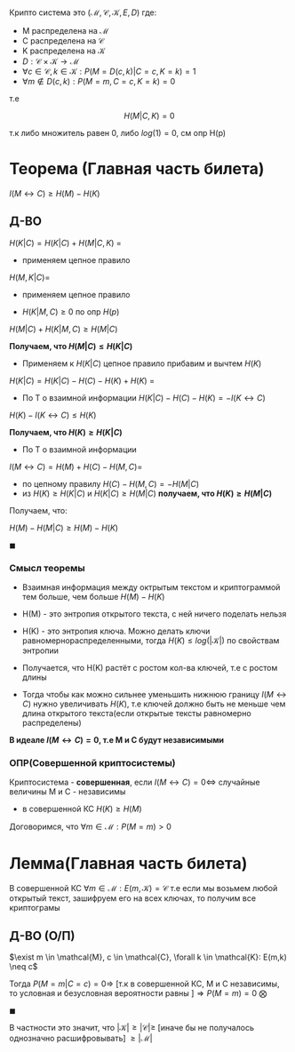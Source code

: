 Крипто система это $(\mathcal{M},\mathcal{C},\mathcal{K}, E, D)$
где:

* M распределена на $\mathcal{M}$ 
* C распределена на $\mathcal{C}$
* K распределена на $\mathcal{K}$
* $D: \mathcal{C} \times \mathcal{K} \rightarrow \mathcal{M}$
* $\forall c \in \mathcal{C}, k \in \mathcal{K}: P(M=D(c,k)| C=c, K=k) =1$ 
* $\forall m \notin D(c,k): P(M=m, C=c, K=k) = 0$ 


т.е 

$$H(M|C,K) = 0$$

т.к либо множитель равен 0, либо $log(1) = 0$, см опр H(p)

# Теорема (Главная часть билета)
$I(M\leftrightarrow C) \ge H(M) - H(K)$

## Д-ВО

$H(K|C) = H(K|C) + H(M|C,K)$ = 

* применяем цепное правило

$H(M, K|C)=$

* применяем цепное правило

* $H(K|M,C) \ge 0$ по опр $H(p)$

$H(M|C) + H(K|M,C) \ge H(M|C)$

**Получаем, что $H(M|C) \le H(K|C)$**

* Применяем к $H(K|C)$ цепное правило прибавим и вычтем $H(K)$

$H(K|C) = H(K|C) - H(C) - H(K) + H(K)$ = 

* По Т о взаимной информации $H(K|C) - H(C) - H(K) = -I(K \leftrightarrow C)$
  
$H(K)-I(K \leftrightarrow C) \le H(K)$

**Получаем, что $H(K) \ge H(K|C)$**

* По Т о взаимной информации

$I(M \leftrightarrow C) = H(M) + H(C) - H(M,C)$=

* по цепному правилу $H(C) - H(M,C) = - H(M|C)$
* из $H(K) \ge H(K|C)$ и $H(K|C) \ge H(M|C)$ **получаем, что $H(K) \ge H(M|C)$**

Получаем, что:

$H(M)-H(M|C) \ge H(M) - H(K)$

$\blacksquare$

### Смысл теоремы

* Взаимная информация между октрытым текстом и криптограммой тем больше, чем больше $H(M) - H(K)$
* H(M) - это энтропия открытого текста, с ней ничего поделать нельзя

* H(K) - это энтропия ключа. Можно делать ключи равномернораспределенными, тогда $H(K) \le log(|\mathcal{K}|)$ по свойствам энтропии

* Получается, что H(K) растёт с ростом кол-ва ключей, т.е с ростом длины

* Тогда чтобы как можно сильнее уменьшить нижнюю границу $I(M\leftrightarrow C)$ нужно увеличивать $H(K)$, т.е ключей должно быть не меньше чем длина открытого текста(если открытые тексты равномерно распределены)

**В идеале $I(M\leftrightarrow C) = 0$, т.е M и C будут независимыми**

### ОПР(Совершенной криптосистемы)

Криптосистема - **совершенная**, если $I(M\leftrightarrow C) = 0 \Leftrightarrow$ случайные величины M и C - независимы

* в совершенной КС $H(K) \ge H(M)$

Договоримся, что $\forall m \in \mathcal{M}: P(M=m) > 0$

# Лемма(Главная часть билета)
В совершенной КС $\forall m \in \mathcal{M}: E(m,\mathcal{K})=\mathcal{C}$ т.е если мы возьмем любой открытый текст, зашифруем его на всех ключах, то получим все криптограмы

## Д-ВО (О/П)

$\exist m \in \mathcal{M}, c \in \mathcal{C}, \forall k \in \mathcal{K}: E(m,k) \neq c$

Тогда $P(M=m|C=c) = 0\Rightarrow$ [т.к в совершенной КС, M и С независимы, то условная и безусловная вероятности равны ]$\Rightarrow P(M=m)=0$ $\bigotimes$ 

$\blacksquare$

В частности это значит, что $|\mathcal{K}| \ge |\mathcal{C}| \ge$ [иначе бы не получалось однозначно расшифровывать] $\ge|\mathcal{M}|$